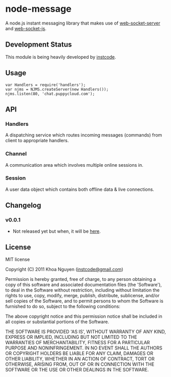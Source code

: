 # node-message

A node.js instant messaging library that makes use of [web-socket-server](http://github.com/miksago/node-websocket-server) and [web-socket-js](http://github.com/gimite/web-socket-js).

## Development Status

This module is being heavily developed by [instcode](http://github.com/instcode/node-message/commits/master?author=instcode).

## Usage

    var Handlers = require('handlers');
    var njms = NJMS.createServer(new Handlers());
    njms.listen(80, 'chat.puppycloud.com');

## API

### Handlers

A dispatching service which routes incoming messages (commands) from client to appropriate handlers.

### Channel

A communication area which involves multiple online sessions in.

### Session

A user data object which contains both offline data & live connections.

## Changelog

### v0.0.1

* Not released yet but when, it will be [here](https://github.com/instcode/node-mysql/commits/v0.0.1).

## License

MIT license

Copyright (C) 2011 Khoa Nguyen (instcode@gmail.com)

Permission is hereby granted, free of charge, to any person obtaining a copy of this software and associated documentation files (the 'Software'), to deal in the Software without restriction, including without limitation the rights to use, copy, modify, merge, publish, distribute, sublicense, and/or sell copies of the Software, and to permit persons to whom the Software is furnished to do so, subject to the following conditions:

The above copyright notice and this permission notice shall be included in all copies or substantial portions of the Software.

THE SOFTWARE IS PROVIDED 'AS IS', WITHOUT WARRANTY OF ANY KIND, EXPRESS OR IMPLIED, INCLUDING BUT NOT LIMITED TO THE WARRANTIES OF MERCHANTABILITY, FITNESS FOR A PARTICULAR PURPOSE AND NONINFRINGEMENT. IN NO EVENT SHALL THE AUTHORS OR COPYRIGHT HOLDERS BE LIABLE FOR ANY CLAIM, DAMAGES OR OTHER LIABILITY, WHETHER IN AN ACTION OF CONTRACT, TORT OR OTHERWISE, ARISING FROM, OUT OF OR IN CONNECTION WITH THE SOFTWARE OR THE USE OR OTHER DEALINGS IN THE SOFTWARE.
